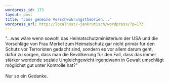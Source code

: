 ```yaml
--- 
wordpress_id: 173
layout: post
title: "Jans gemeine Verschwü6rungstheorien..."
wordpress_url: http://localhost/~jankrutisch/wordpress/?p=173
---
```

"...was w&auml;re wenn sowohl das Heimatschutzministerium der USA und die Vorschl&auml;ge von Frau Merkel zum Heimatschutz gar nicht prim&auml;r f&uuml;r den Schutz vor Terroristen gedacht sind, sondern es vor allem darum geht, daf&uuml;r zu sorgen, dass man die Bev&ouml;lkerung f&uuml;r den Fall, dass das immer st&auml;rker werdende soziale Ungleichgewicht irgendwann in Gewalt umschl&auml;gt m&ouml;glichst gut unter Kontrolle hat?"<br />
<br />
Nur so ein Gedanke.
